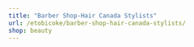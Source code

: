 ```yaml
---
title: "Barber Shop-Hair Canada Stylists"
url: /etobicoke/barber-shop-hair-canada-stylists/
shop: beauty
---
```

